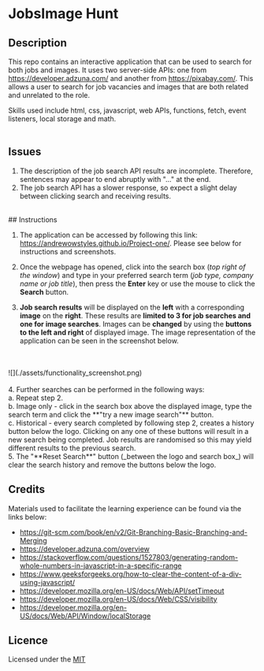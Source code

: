 # JobsImage Hunt

## Description

This repo contains an interactive application that can be used to search for both jobs and images. It uses two server-side APIs: one from https://developer.adzuna.com/ and another from https://pixabay.com/. This allows a user to search for job vacancies and images that are both related and unrelated to the role. 

Skills used include html, css, javascript, web APIs, functions, fetch, event listeners, local storage and math.  
<br>

## Issues

1. The description of the job search API results are incomplete. Therefore, sentences may appear to end abruptly with "..." at the end.
2. The job search API has a slower response, so expect a slight delay between clicking search and receiving results.   
<br>
## Instructions

1. The application can be accessed by following this link: https://andrewowstyles.github.io/Project-one/. Please see below for instructions and screenshots.

2. Once the webpage has opened, click into the search box (_top right of the window_) and type in your preferred search term (_job type, company name or job title_), then press the **Enter** key or use the mouse to click the **Search** button.

3. **Job search results** will be displayed on the **left** with a corresponding **image** on the **right**. These results are **limited to 3 for job searches and one for image searches**. Images can be **changed** by using the **buttons to the left and right** of displayed image. The image representation of the application can be seen in the screenshot below.
<br>
<br>
![](./assets/functionality_screenshot.png)
<br>
<br>
4. Further searches can be performed in the following ways:<br>
a. Repeat step 2.<br>
b. Image only - click in the search box above the displayed image, type the search term and click the **"try a new image search"** button.<br>
c. Historical - every search completed by following step 2, creates a history button below the logo. Clicking on any one of these buttons will result in a new search being completed. Job results are randomised so this may yield different results to the previous search.
<br>
5. The "**Reset Search**" button (_between the logo and search box_) will clear the search history and remove the buttons below the logo.
<br>

## Credits

Materials used to facilitate the learning experience can be found via the links below:
- https://git-scm.com/book/en/v2/Git-Branching-Basic-Branching-and-Merging
- https://developer.adzuna.com/overview
- https://stackoverflow.com/questions/1527803/generating-random-whole-numbers-in-javascript-in-a-specific-range
- https://www.geeksforgeeks.org/how-to-clear-the-content-of-a-div-using-javascript/
- https://developer.mozilla.org/en-US/docs/Web/API/setTimeout
- https://developer.mozilla.org/en-US/docs/Web/CSS/visibility
- https://developer.mozilla.org/en-US/docs/Web/API/Window/localStorage


## Licence

Licensed under the [MIT]()


